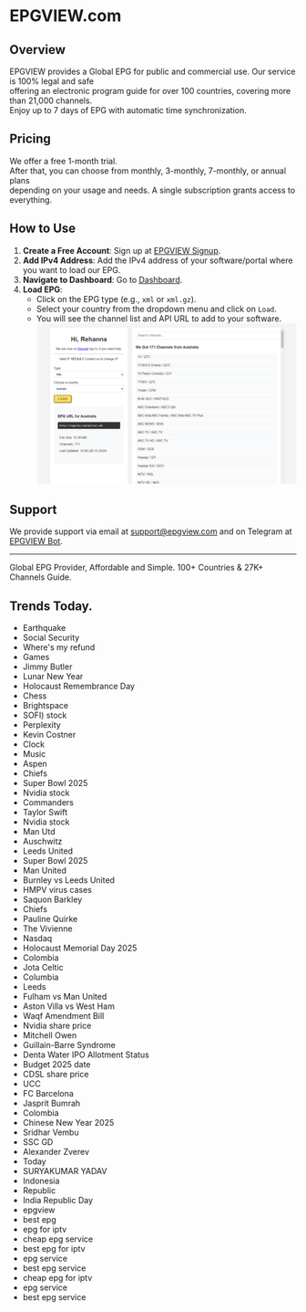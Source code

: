 # EPGVIEW.com



## Overview
EPGVIEW provides a Global EPG for public and commercial use. Our service is 100% legal and safe\
offering an electronic program guide for over 100 countries, covering more than 21,000 channels.\
Enjoy up to 7 days of EPG with automatic time synchronization.

## Pricing
We offer a free 1-month trial. \
After that, you can choose from monthly, 3-monthly, 7-monthly, or annual plans \
depending on your usage and needs. A single subscription grants access to everything.

## How to Use
1. **Create a Free Account**: Sign up at [EPGVIEW Signup](https://epgview.com/signup.php).
2. **Add IPv4 Address**: Add the IPv4 address of your software/portal where you want to load our EPG.
3. **Navigate to Dashboard**: Go to [Dashboard](https://epgview.com/dashboard.php).
4. **Load EPG**:
   - Click on the EPG type (e.g., `xml` or `xml.gz`).
   - Select your country from the dropdown menu and click on `Load`.
   - You will see the channel list and API URL to add to your software.
![EPGVIEW](img/dashboard.png)
## Support
We provide support via email at [support@epgview.com](mailto:support@epgview.com) and on Telegram at [EPGVIEW Bot](https://t.me/epgview_bot).

---

Global EPG Provider, Affordable and Simple. 100+ Countries & 27K+ Channels Guide.

## Trends Today.

- Earthquake
- Social Security
- Where's my refund
- Games
- Jimmy Butler
- Lunar New Year
- Holocaust Remembrance Day
- Chess
- Brightspace
- SOFI) stock
- Perplexity
- Kevin Costner
- Clock
- Music
- Aspen
- Chiefs
- Super Bowl 2025
- Nvidia stock
- Commanders
- Taylor Swift
- Nvidia stock
- Man Utd
- Auschwitz
- Leeds United
- Super Bowl 2025
- Man United
- Burnley vs Leeds United
- HMPV virus cases
- Saquon Barkley
- Chiefs
- Pauline Quirke
- The Vivienne
- Nasdaq
- Holocaust Memorial Day 2025
- Colombia
- Jota Celtic
- Columbia
- Leeds
- Fulham vs Man United
- Aston Villa vs West Ham
- Waqf Amendment Bill
- Nvidia share price
- Mitchell Owen
- Guillain-Barre Syndrome
- Denta Water IPO Allotment Status
- Budget 2025 date
- CDSL share price
- UCC
- FC Barcelona
- Jasprit Bumrah
- Colombia
- Chinese New Year 2025
- Sridhar Vembu
- SSC GD
- Alexander Zverev
- Today
- SURYAKUMAR YADAV
- Indonesia
- Republic
- India Republic Day
- epgview
- best epg
- epg for iptv
- cheap epg service
- best epg for iptv
- epg service
- best epg service
- cheap epg for iptv
- epg service
- best epg service
